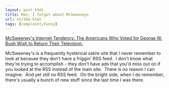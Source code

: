 ```yaml
---
layout: post.html
title: Man, I forgot about McSweeneys
url: ch/364.html
tags: [complaint,Funny]
---
```

[McSweeney's Internet Tendency: The Americans Who Voted for George W. Bush Wish to Return Their Television.](http://mcsweeneys.net/2007/2/6gladstone.html)

McSweeney's is a frequently hysterical satire site that I never remember to look at because they don't have a friggin' RSS feed.  I don't know what they're trying to accomplish - they don't have ads that you'd miss out on if you looked at the RSS instead of the main site.  There is no reason I can imagine.  And yet still no RSS feed.  On the bright side, when I do remember, there's usually a bunch of new stuff since the last time I was there.
